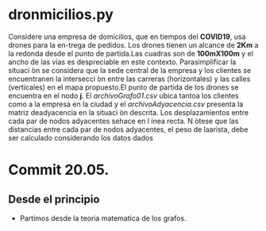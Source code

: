 # dronmicilios.py

Considere una  empresa de  domicilios,  que en  tiempos del  **COVID19**,  usa drones  para la  en-trega de pedidos. Los drones tienen un alcance de **2Km** a la redonda desde el punto de partida.Las cuadras son de **100mX100m** y el ancho de las vías es despreciable en este contexto. Parasimplificar la situaci ́on se considera que la sede central de la empresa y los clientes se encuentranen la intersecci ́on entre las carreras (horizontales) y las calles (verticales) en el mapa propuesto.El punto de partida de los drones se encuentra en el nodo **j**. El *archivoGrafo01.csv* ubica tantoa los clientes como a la empresa en la ciudad y el *archivoAdyacencia.csv* presenta la matriz deadyacencia en la situaci ́on descrita. Los desplazamientos entre cada par de nodos adyacentes sehace en l ́ınea recta. N ́otese que las distancias entre cada par de nodos adyacentes, el peso de laarista, debe ser calculado considerando los datos dados

Commit 20.05.<dia>
 =

## Desde el principio

* Partimos desde la teoria matematica de los grafos.